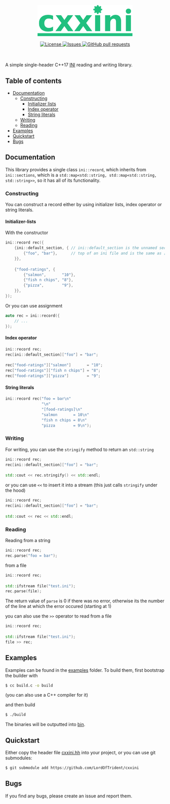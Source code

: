 <p align="center">
	<img width="300px" src="./res/logo.png">
</p>
<p align="center">
	<a href="./LICENSE">
		<img alt="License" src="https://img.shields.io/badge/license-MIT-blue?color=26d374"/>
	</a>
	<a href="https://github.com/LordOfTrident/cxxini/issues">
		<img alt="Issues" src="https://img.shields.io/github/issues/LordOfTrident/cxxini?color=4f79e4"/>
	</a>
	<a href="https://github.com/LordOfTrident/cxxini/pulls">
		<img alt="GitHub pull requests" src="https://img.shields.io/github/issues-pr/LordOfTrident/cxxini?color=4f79e4"/>
	</a>
	<br><br><br>
</p>

A simple single-header C++17 [INI](https://en.wikipedia.org/wiki/INI_file) reading and writing library.

## Table of contents
* [Documentation](#documentation)
  * [Constructing](#constructing)
    * [Initializer lists](#initializer-lists)
    * [Index operator](#index-operator)
    * [String literals](#string-literals)
  * [Writing](#writing)
  * [Reading](#reading)
* [Examples](#examples)
* [Quickstart](#quickstart)
* [Bugs](#bugs)

## Documentation
This library provides a single class `ini::record`, which inherits from `ini::sections`, which is
a `std::map<std::string, std::map<std::string, std::string>>`, so it has all of its functionality.

### Constructing
You can construct a record either by using initializer lists, index operator or string literals.

#### Initializer-lists
With the constructor
```cc
ini::record rec({
	{ini::default_section, { // ini::default_section is the unnamed section at the
		{"foo", "bar"},      // top of an ini file and is the same as []
	}},

	{"food-ratings", {
		{"salmon",       "10"},
		{"fish n chips", "8"},
		{"pizza",        "9"},
	}},
});
```
Or you can use assignment
```cc
auto rec = ini::record({
	// ...
});
```

#### Index operator
```cc
ini::record rec;
rec[ini::default_section]["foo"] = "bar";

rec["food-ratings"]["salmon"]       = "10";
rec["food-ratings"]["fish n chips"] = "8";
rec["food-ratings"]["pizza"]        = "9";
```

#### String literals
```cc
ini::record rec("foo = bar\n"
                "\n"
                "[food-ratings]\n"
                "salmon       = 10\n"
                "fish n chips = 8\n"
                "pizza        = 9\n");
```

### Writing
For writing, you can use the `stringify` method to return an `std::string`
```cc
ini::record rec;
rec[ini::default_section]["foo"] = "bar";

std::cout << rec.stringify() << std::endl;
```

or you can use `<<` to insert it into a stream (this just calls `stringify` under the hood)
```cc
ini::record rec;
rec[ini::default_section]["foo"] = "bar";

std::cout << rec << std::endl;
```

### Reading
Reading from a string
```cc
ini::record rec;
rec.parse("foo = bar");
```

from a file
```cc
ini::record rec;

std::ifstream file("test.ini");
rec.parse(file);
```
The return value of `parse` is 0 if there was no error, otherwise its the number of the line at
which the error occured (starting at 1)

you can also use the `>>` operator to read from a file
```cc
ini::record rec;

std::ifstream file("test.ini");
file >> rec;
```

## Examples
Examples can be found in the [examples](./examples) folder.
To build them, first bootstrap the builder with
```sh
$ cc build.c -o build
```
(you can also use a C++ compiler for it)

and then build
```sh
$ ./build
```

The binaries will be outputted into [bin](./bin).

## Quickstart
Either copy the header file [cxxini.hh](./cxxini.hh) into your project, or you can use git submodules:
```sh
$ git submodule add https://github.com/LordOfTrident/cxxini
```

## Bugs
If you find any bugs, please create an issue and report them.
